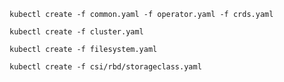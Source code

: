 ```
kubectl create -f common.yaml -f operator.yaml -f crds.yaml
```

```
kubectl create -f cluster.yaml
```

```
kubectl create -f filesystem.yaml
```

```
kubectl create -f csi/rbd/storageclass.yaml
```